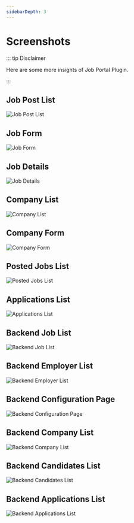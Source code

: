 ```yaml
---
sidebarDepth: 3
---
```


# Screenshots

::: tip Disclaimer

Here are some more insights of Job Portal Plugin.

:::

## Job Post List

![Job Post List](/assets/img/screenshots/job_list.png)

## Job Form

![Job Form](/assets/img/screenshots/job_form.png)

## Job Details

![Job Details](/assets/img/screenshots/job_details.png)

## Company List

![Company List](/assets/img/screenshots/company_list.png)

## Company Form

![Company Form](/assets/img/screenshots/company_form.png)

## Posted Jobs List

![Posted Jobs List](/assets/img/screenshots/posted_jobs.png)

## Applications List

![Applications List](/assets/img/screenshots/applications_list.png)

## Backend Job List

![Backend Job List](/assets/img/screenshots/backend_job_list.png)

## Backend Employer List

![Backend Employer List](/assets/img/screenshots/backend_employer_list.png)

## Backend Configuration Page

![Backend Configuration Page](/assets/img/screenshots/backend_configuration_page.png)

## Backend Company List

![Backend Company List](/assets/img/screenshots/backend_company_list.png)

## Backend Candidates List

![Backend Candidates List](/assets/img/screenshots/backend_candidates_list.png)

## Backend Applications List

![Backend Applications List](/assets/img/screenshots/backend_applications_list.png)

